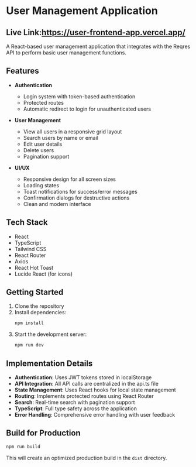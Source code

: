 # User Management Application
## Live Link:https://user-frontend-app.vercel.app/
A React-based user management application that integrates with the Reqres API to perform basic user management functions.

## Features

- **Authentication**
  - Login system with token-based authentication
  - Protected routes
  - Automatic redirect to login for unauthenticated users

- **User Management**
  - View all users in a responsive grid layout
  - Search users by name or email
  - Edit user details
  - Delete users
  - Pagination support

- **UI/UX**
  - Responsive design for all screen sizes
  - Loading states
  - Toast notifications for success/error messages
  - Confirmation dialogs for destructive actions
  - Clean and modern interface

## Tech Stack

- React
- TypeScript
- Tailwind CSS
- React Router
- Axios
- React Hot Toast
- Lucide React (for icons)

## Getting Started

1. Clone the repository
2. Install dependencies:
   ```bash
   npm install
   ```
3. Start the development server:
   ```bash
   npm run dev
   ```



## Implementation Details

- **Authentication**: Uses JWT tokens stored in localStorage
- **API Integration**: All API calls are centralized in the api.ts file
- **State Management**: Uses React hooks for local state management
- **Routing**: Implements protected routes using React Router
- **Search**: Real-time search with pagination support
- **TypeScript**: Full type safety across the application
- **Error Handling**: Comprehensive error handling with user feedback

## Build for Production

```bash
npm run build
```

This will create an optimized production build in the `dist` directory.
